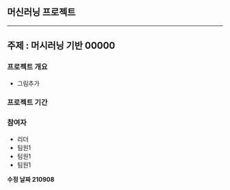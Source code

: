 ## 머신러닝 프로젝트
---
주제 : 머시러닝 기반 00000
---
### 프로젝트 개요
- 그림추가

### 프로젝트 기간

### 참여자
- 리더 
- 팀원1
- 팀원1
- 팀원1





**수정 날짜 210908**
